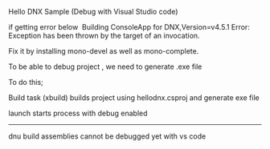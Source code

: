 Hello DNX Sample (Debug with Visual Studio code)

if getting error below
​
Building ConsoleApp for DNX,Version=v4.5.1
Error: Exception has been thrown by the target of an invocation.

Fix it by installing mono-devel as well as mono-complete.


To be able to debug project , we need to generate .exe file

To do this;

Build task (xbuild) 
builds project using hellodnx.csproj and generate exe file

launch starts process with debug enabled


--------------------------------------------
dnu build assemblies cannot be debugged yet with vs code
